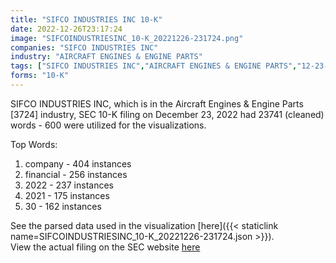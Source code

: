 ```yaml
---
title: "SIFCO INDUSTRIES INC 10-K"
date: 2022-12-26T23:17:24
image: "SIFCOINDUSTRIESINC_10-K_20221226-231724.png"
companies: "SIFCO INDUSTRIES INC"
industry: "AIRCRAFT ENGINES & ENGINE PARTS"
tags: ["SIFCO INDUSTRIES INC","AIRCRAFT ENGINES & ENGINE PARTS","12-23-2022","10-K"]
forms: "10-K"
---
```

SIFCO INDUSTRIES INC, which is in the Aircraft Engines & Engine Parts [3724] industry, SEC 10-K filing on December 23, 2022 had 23741 (cleaned) words - 600 were utilized for the visualizations.

Top Words:
1. company - 404 instances
2. financial - 256 instances
3. 2022 - 237 instances
4. 2021 - 175 instances
5. 30 - 162 instances


See the parsed data used in the visualization [here]({{< staticlink name=SIFCOINDUSTRIESINC_10-K_20221226-231724.json >}}).  
View the actual filing on the SEC website [here](https://www.sec.gov/Archives/edgar/data/90168/0000090168-22-000053.txt)